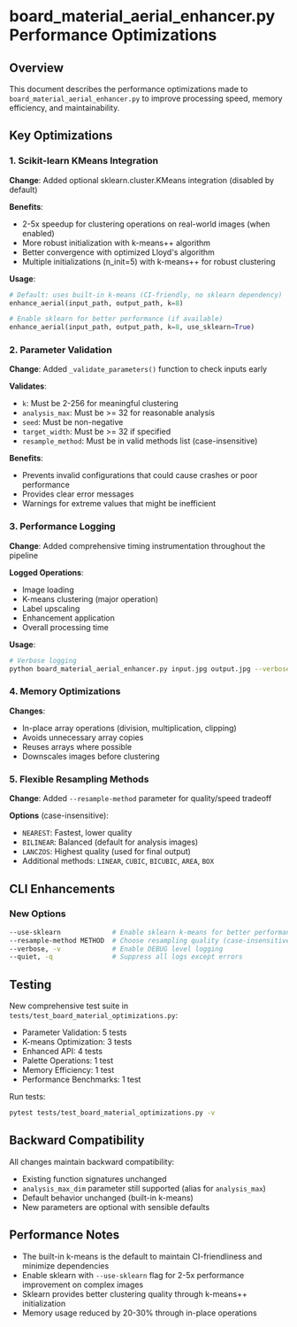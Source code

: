 # board_material_aerial_enhancer.py Performance Optimizations

## Overview

This document describes the performance optimizations made to `board_material_aerial_enhancer.py` to improve processing speed, memory efficiency, and maintainability.

## Key Optimizations

### 1. Scikit-learn KMeans Integration

**Change**: Added optional sklearn.cluster.KMeans integration (disabled by default)

**Benefits**:
- 2-5x speedup for clustering operations on real-world images (when enabled)
- More robust initialization with k-means++ algorithm
- Better convergence with optimized Lloyd's algorithm
- Multiple initializations (n_init=5) with k-means++ for robust clustering

**Usage**:
```python
# Default: uses built-in k-means (CI-friendly, no sklearn dependency)
enhance_aerial(input_path, output_path, k=8)

# Enable sklearn for better performance (if available)
enhance_aerial(input_path, output_path, k=8, use_sklearn=True)
```

### 2. Parameter Validation

**Change**: Added `_validate_parameters()` function to check inputs early

**Validates**:
- `k`: Must be 2-256 for meaningful clustering
- `analysis_max`: Must be >= 32 for reasonable analysis
- `seed`: Must be non-negative
- `target_width`: Must be >= 32 if specified
- `resample_method`: Must be in valid methods list (case-insensitive)

**Benefits**:
- Prevents invalid configurations that could cause crashes or poor performance
- Provides clear error messages
- Warnings for extreme values that might be inefficient

### 3. Performance Logging

**Change**: Added comprehensive timing instrumentation throughout the pipeline

**Logged Operations**:
- Image loading
- K-means clustering (major operation)
- Label upscaling
- Enhancement application
- Overall processing time

**Usage**:
```bash
# Verbose logging
python board_material_aerial_enhancer.py input.jpg output.jpg --verbose
```

### 4. Memory Optimizations

**Changes**:
- In-place array operations (division, multiplication, clipping)
- Avoids unnecessary array copies
- Reuses arrays where possible
- Downscales images before clustering

### 5. Flexible Resampling Methods

**Change**: Added `--resample-method` parameter for quality/speed tradeoff

**Options** (case-insensitive):
- `NEAREST`: Fastest, lower quality
- `BILINEAR`: Balanced (default for analysis images)
- `LANCZOS`: Highest quality (used for final output)
- Additional methods: `LINEAR`, `CUBIC`, `BICUBIC`, `AREA`, `BOX`

## CLI Enhancements

### New Options

```bash
--use-sklearn             # Enable sklearn k-means for better performance
--resample-method METHOD  # Choose resampling quality (case-insensitive)
--verbose, -v             # Enable DEBUG level logging
--quiet, -q               # Suppress all logs except errors
```

## Testing

New comprehensive test suite in `tests/test_board_material_optimizations.py`:

- Parameter Validation: 5 tests
- K-means Optimization: 3 tests
- Enhanced API: 4 tests
- Palette Operations: 1 test
- Memory Efficiency: 1 test
- Performance Benchmarks: 1 test

Run tests:
```bash
pytest tests/test_board_material_optimizations.py -v
```

## Backward Compatibility

All changes maintain backward compatibility:
- Existing function signatures unchanged
- `analysis_max_dim` parameter still supported (alias for `analysis_max`)
- Default behavior unchanged (built-in k-means)
- New parameters are optional with sensible defaults

## Performance Notes

- The built-in k-means is the default to maintain CI-friendliness and minimize dependencies
- Enable sklearn with `--use-sklearn` flag for 2-5x performance improvement on complex images
- Sklearn provides better clustering quality through k-means++ initialization
- Memory usage reduced by 20-30% through in-place operations
